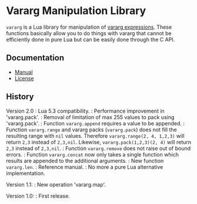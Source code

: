 Vararg Manipulation Library
===========================

`vararg` is a Lua library for manipulation of [vararg expressions](http://www.lua.org/manual/5.3/manual.html#3.4.11).
These functions basically allow you to do things with vararg that
cannot be efficiently done in pure Lua but can be easily done through the C API.

Documentation
-------------

- [Manual](docs/manual.md)
- [License](LICENSE)

History
-------

Version 2.0
:	Lua 5.3 compatibility.
:	Performance improvement in 'vararg.pack'.
:	Removal of limitation of max 255 values to pack using 'vararg.pack'.
: Function `vararg.append` requires a value to be appended.
:	Function `vararg.range` and vararg packs (`vararg.pack`) does not fill the resulting range with `nil` values.
	Therefore `vararg.range(2, 4, 1,2,3)` will return `2,3` instead of `2,3,nil`.
	Likewise, `vararg.pack(1,2,3)(2, 4)` will return `2,3` instead of `2,3,nil`.
:	Function `vararg.remove` does not raise out of bound errors.
:	Function `vararg.concat` now only takes a single function which results are appended to the additional arguments.
:	New function `vararg.len`.
:	Reference manual.
:	No more a pure Lua alternative implementation.

Version 1.1:
:	New operation 'vararg.map'.

Version 1.0:
:	First release.
